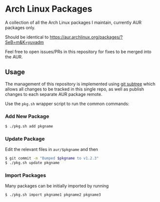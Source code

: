 # Arch Linux Packages

A collection of all the Arch Linux packages I maintain, currently AUR packages only.

Should be identical to https://aur.archlinux.org/packages/?SeB=m&K=yuvadm

Feel free to open issues/PRs in this repository for fixes to be merged into the AUR.

## Usage

The management of this repository is implemented using [git subtree](https://git.kernel.org/cgit/git/git.git/plain/contrib/subtree/git-subtree.txt) which allows all changes to be tracked in this single repo, as well as publish changes to each separate AUR package remote.

Use the `pkg.sh` wrapper script to run the common commands:

### Add New Package

```bash
$ ./pkg.sh add pkgname
```

### Update Package

Edit the relevant files in `aur/$pkgname` and then

```bash
$ git commit -m "Bumped $pkgname to v1.2.3"
$ ./pkg.sh update pkgname
```

### Import Packages

Many packages can be initially imported by running

```bash
$ ./pkg.sh import pkgname1 pkgname2 pkgname3
```

